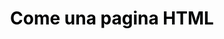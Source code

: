 <html>
<body>
	<h1 style="text-align: center; color: #010203">Come una pagina HTML</h1>
<body>
</html>